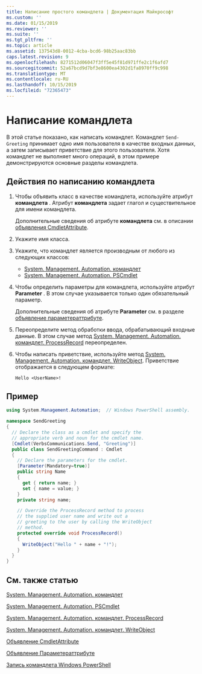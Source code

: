 ```yaml
---
title: Написание простого командлета | Документация Майкрософт
ms.custom: ''
ms.date: 01/15/2019
ms.reviewer: ''
ms.suite: ''
ms.tgt_pltfrm: ''
ms.topic: article
ms.assetid: 137543d8-0012-4cba-bcd6-98b25aac83bb
caps.latest.revision: 9
ms.openlocfilehash: 8271512d06047f3ff5e45f81d971ffe2c1f6afd7
ms.sourcegitcommit: 52a67bcd9d7bf3e8600ea4302d1fa8970ff9c998
ms.translationtype: MT
ms.contentlocale: ru-RU
ms.lasthandoff: 10/15/2019
ms.locfileid: "72365473"
---
```

# <a name="how-to-write-a-cmdlet"></a>Написание командлета

В этой статье показано, как написать командлет. Командлет `Send-Greeting` принимает одно имя пользователя в качестве входных данных, а затем записывает приветствие для этого пользователя. Хотя командлет не выполняет много операций, в этом примере демонстрируются основные разделы командлета.

## <a name="steps-to-write-a-cmdlet"></a>Действия по написанию командлета

1. Чтобы объявить класс в качестве командлета, используйте атрибут **командлета** . Атрибут **командлета** задает глагол и существительное для имени командлета.

   Дополнительные сведения об атрибуте **командлета** см. в описании [объявления CmdletAttribute](cmdlet-attribute-declaration.md).

2. Укажите имя класса.

3. Укажите, что командлет является производным от любого из следующих классов:

   * [System. Management. Automation. командлет](/dotnet/api/System.Management.Automation.Cmdlet)
   * [System. Management. Automation. PSCmdlet](/dotnet/api/System.Management.Automation.PSCmdlet)

4. Чтобы определить параметры для командлета, используйте атрибут **Parameter** . В этом случае указывается только один обязательный параметр.

   Дополнительные сведения об атрибуте **Parameter** см. в разделе [объявление параметераттрибуте](parameter-attribute-declaration.md).

5. Переопределите метод обработки ввода, обрабатывающий входные данные. В этом случае метод [System. Management. Automation. командлет. ProcessRecord](/dotnet/api/System.Management.Automation.Cmdlet.ProcessRecord) переопределен.

6. Чтобы написать приветствие, используйте метод [System. Management. Automation. командлет. WriteObject](/dotnet/api/System.Management.Automation.Cmdlet.WriteObject).
   Приветствие отображается в следующем формате:

   ```Output
   Hello <UserName>!
   ```

## <a name="example"></a>Пример

```csharp
using System.Management.Automation;  // Windows PowerShell assembly.

namespace SendGreeting
{
  // Declare the class as a cmdlet and specify the
  // appropriate verb and noun for the cmdlet name.
  [Cmdlet(VerbsCommunications.Send, "Greeting")]
  public class SendGreetingCommand : Cmdlet
  {
    // Declare the parameters for the cmdlet.
    [Parameter(Mandatory=true)]
    public string Name
    {
      get { return name; }
      set { name = value; }
    }
    private string name;

    // Override the ProcessRecord method to process
    // the supplied user name and write out a
    // greeting to the user by calling the WriteObject
    // method.
    protected override void ProcessRecord()
    {
      WriteObject("Hello " + name + "!");
    }
  }
}
```

## <a name="see-also"></a>См. также статью

[System. Management. Automation. командлет](/dotnet/api/System.Management.Automation.Cmdlet)

[System. Management. Automation. PSCmdlet](/dotnet/api/System.Management.Automation.PSCmdlet)

[System. Management. Automation. командлет. ProcessRecord](/dotnet/api/System.Management.Automation.Cmdlet.ProcessRecord)

[System. Management. Automation. командлет. WriteObject](/dotnet/api/System.Management.Automation.Cmdlet.WriteObject)

[Объявление CmdletAttribute](cmdlet-attribute-declaration.md)

[Объявление Параметераттрибуте](parameter-attribute-declaration.md)

[Запись командлета Windows PowerShell](writing-a-windows-powershell-cmdlet.md)